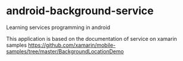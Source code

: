 # android-background-service
Learning services programming in android

This application is based on the documentation of service on xamarin samples https://github.com/xamarin/mobile-samples/tree/master/BackgroundLocationDemo
